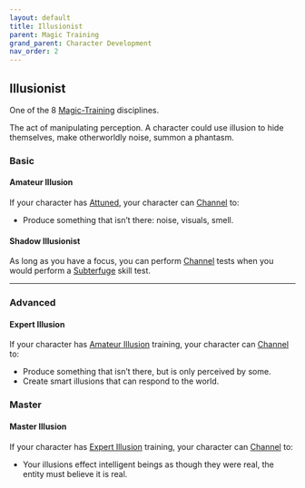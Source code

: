 ```yaml
---
layout: default
title: Illusionist
parent: Magic Training
grand_parent: Character Development
nav_order: 2
---
```

## Illusionist
One of the 8 [Magic-Training](Magic-Training) disciplines.

The act of manipulating perception. A character could use illusion to hide themselves, make otherworldly noise, summon a phantasm.

### Basic
#### Amateur Illusion
If your character has [Attuned](Magic-Training#Attuned), your character can [Channel](Channel) to:
* Produce something that isn’t there: noise, visuals, smell.

#### Shadow Illusionist
As long as you have a focus, you can perform [Channel](Channel) tests when you would perform a [Subterfuge](Subterfuge) skill test.

---
### Advanced

#### Expert Illusion
If your character has [Amateur Illusion](#Amateur%20Illusion) training, your character can [Channel](Channel) to:
* Produce something that isn’t there, but is only perceived by some. 
* Create smart illusions that can respond to the world.

### Master

#### Master Illusion
If your character has [Expert Illusion](#Expert%20Illusion) training, your character can [Channel](Channel) to:
* Your illusions effect intelligent beings as though they were real, the entity must believe it is real.
